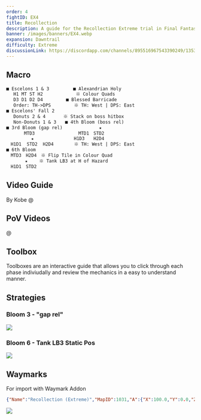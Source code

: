```yaml
---
order: 4
fightID: EX4
title: Recollection
description: A guide for the Recollection Extreme trial in Final Fantasy XIV.
banner: /images/banners/EX4.webp
expansion: Dawntrail
difficulty: Extreme
discussionLink: https://discordapp.com/channels/895516967543390249/1353964988712091739
---
```

## Macro

```markdown
■ Escelons 1 & 3　　 　   ■ Alexandrian Holy
　 H1 MT ST H2　　　　 　   ※ Colour Quads
　 D3 D1 D2 D4　　　　  ■ Blessed Barricade
　 Order: TH->DPS　　 　 　※ TH: West | DPS: East
■ Escelons' Fall 2
　 Donuts 2 & 4　　　　※ Stack on boss hitbox
　 Non-Donuts 1 & 3　　■ 4th Bloom (boss rel)
■ 3rd Bloom (gap rel)　　　　　 　　 ★
　　　　MTD3　　　　　　　   　MTD1　STD2
　　　　　 ★　　　　　　　　　H1D3　　H2D4
　H1D1  STD2  H2D4 　     ※ TH: West | DPS: East　
■ 6th Bloom
　MTD3　H2D4　※ Flip Tile in Colour Quad
　　 　 ★　　 ※ Tank LB3 at H of Hazard  
　H1D1　STD2
```
## Video Guide
By Kobe
@[](https://youtu.be/FddjSvl0qLc)

## PoV Videos
@[](https://youtu.be/MXhK0HVNx4Q)

## Toolbox
Toolboxes are an interactive guide that allows you to click through each phase indiviudally and review the mechanics in a easy to understand manner.

<Action title='Escelons Fall 1, 2 & 3 + Adds' color='red' href='https://raidplan.io/plan/ugjdhCGVDnSR2Kpd' />

<Action title='3rd, 4th, 5th & 6th Blooms' color='red' href='https://raidplan.io/plan/uvHr-kEGVW0ACUYX' />

## Strategies

### Bloom 3 - "gap rel"
![](/images/ex4-1.webp)

### Bloom 6 - Tank LB3 Static Pos
![](/images/ex4-2.webp)

## Waymarks

For import with Waymark Addon

```json
{"Name":"Recollection (Extreme)","MapID":1031,"A":{"X":100.0,"Y":0.0,"Z":85.5,"ID":0,"Active":true},"B":{"X":114.6,"Y":0.0,"Z":100.0,"ID":1,"Active":true},"C":{"X":100.0,"Y":0.0,"Z":114.5,"ID":2,"Active":true},"D":{"X":85.5,"Y":0.0,"Z":100.0,"ID":3,"Active":true},"One":{"X":90.0,"Y":0.0,"Z":90.0,"ID":4,"Active":true},"Two":{"X":110.0,"Y":0.0,"Z":90.0,"ID":5,"Active":true},"Three":{"X":110.0,"Y":0.0,"Z":110.0,"ID":6,"Active":true},"Four":{"X":90.0,"Y":0.0,"Z":110.0,"ID":7,"Active":true}}
```

![](/images/ex4-3.webp)